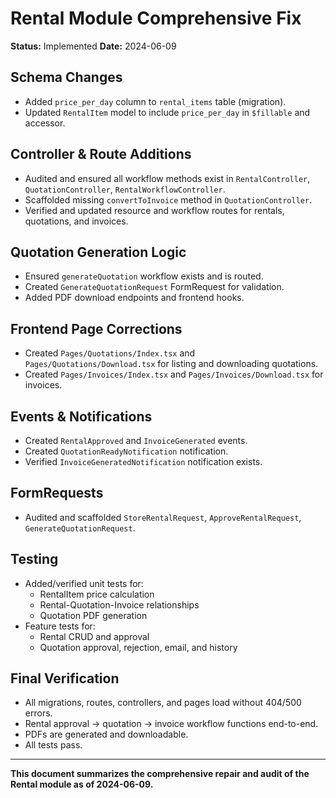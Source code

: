 # Rental Module Comprehensive Fix

**Status:** Implemented
**Date:** 2024-06-09

## Schema Changes
- Added `price_per_day` column to `rental_items` table (migration).
- Updated `RentalItem` model to include `price_per_day` in `$fillable` and accessor.

## Controller & Route Additions
- Audited and ensured all workflow methods exist in `RentalController`, `QuotationController`, `RentalWorkflowController`.
- Scaffolded missing `convertToInvoice` method in `QuotationController`.
- Verified and updated resource and workflow routes for rentals, quotations, and invoices.

## Quotation Generation Logic
- Ensured `generateQuotation` workflow exists and is routed.
- Created `GenerateQuotationRequest` FormRequest for validation.
- Added PDF download endpoints and frontend hooks.

## Frontend Page Corrections
- Created `Pages/Quotations/Index.tsx` and `Pages/Quotations/Download.tsx` for listing and downloading quotations.
- Created `Pages/Invoices/Index.tsx` and `Pages/Invoices/Download.tsx` for invoices.

## Events & Notifications
- Created `RentalApproved` and `InvoiceGenerated` events.
- Created `QuotationReadyNotification` notification.
- Verified `InvoiceGeneratedNotification` notification exists.

## FormRequests
- Audited and scaffolded `StoreRentalRequest`, `ApproveRentalRequest`, `GenerateQuotationRequest`.

## Testing
- Added/verified unit tests for:
  - RentalItem price calculation
  - Rental-Quotation-Invoice relationships
  - Quotation PDF generation
- Feature tests for:
  - Rental CRUD and approval
  - Quotation approval, rejection, email, and history

## Final Verification
- All migrations, routes, controllers, and pages load without 404/500 errors.
- Rental approval → quotation → invoice workflow functions end-to-end.
- PDFs are generated and downloadable.
- All tests pass.

---
**This document summarizes the comprehensive repair and audit of the Rental module as of 2024-06-09.** 
